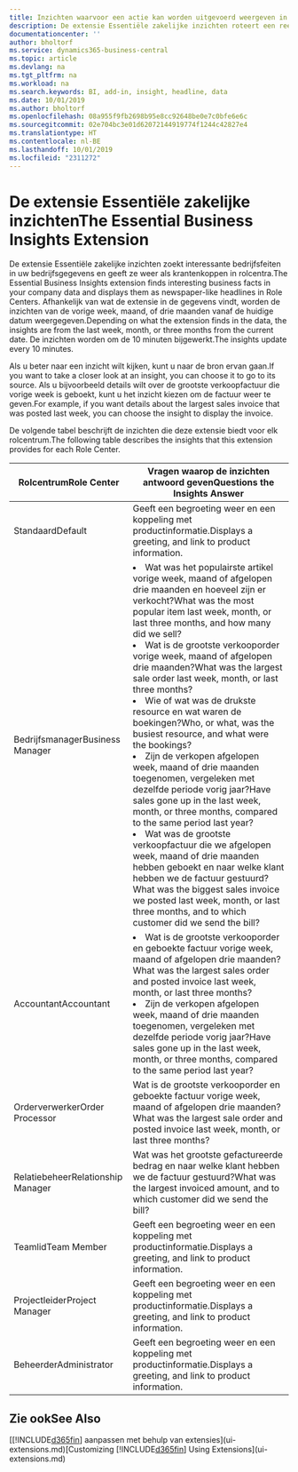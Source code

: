 ```yaml
---
title: Inzichten waarvoor een actie kan worden uitgevoerd weergeven in rolcentra | Microsoft Docs
description: De extensie Essentiële zakelijke inzichten roteert een reeks zakelijke inzichten in rolcentra.
documentationcenter: ''
author: bholtorf
ms.service: dynamics365-business-central
ms.topic: article
ms.devlang: na
ms.tgt_pltfrm: na
ms.workload: na
ms.search.keywords: BI, add-in, insight, headline, data
ms.date: 10/01/2019
ms.author: bholtorf
ms.openlocfilehash: 08a955f9fb2698b95e8cc92648be0e7c0bfe6e6c
ms.sourcegitcommit: 02e704bc3e01d62072144919774f1244c42827e4
ms.translationtype: HT
ms.contentlocale: nl-BE
ms.lasthandoff: 10/01/2019
ms.locfileid: "2311272"
---
```

# <a name="the-essential-business-insights-extension"></a><span data-ttu-id="ea7c2-103">De extensie Essentiële zakelijke inzichten</span><span class="sxs-lookup"><span data-stu-id="ea7c2-103">The Essential Business Insights Extension</span></span>
<span data-ttu-id="ea7c2-104">De extensie Essentiële zakelijke inzichten zoekt interessante bedrijfsfeiten in uw bedrijfsgegevens en geeft ze weer als krantenkoppen in rolcentra.</span><span class="sxs-lookup"><span data-stu-id="ea7c2-104">The Essential Business Insights extension finds interesting business facts in your company data and displays them as newspaper-like headlines in Role Centers.</span></span> <span data-ttu-id="ea7c2-105">Afhankelijk van wat de extensie in de gegevens vindt, worden de inzichten van de vorige week, maand, of drie maanden vanaf de huidige datum weergegeven.</span><span class="sxs-lookup"><span data-stu-id="ea7c2-105">Depending on what the extension finds in the data, the insights are from the last week, month, or three months from the current date.</span></span> <span data-ttu-id="ea7c2-106">De inzichten worden om de 10 minuten bijgewerkt.</span><span class="sxs-lookup"><span data-stu-id="ea7c2-106">The insights update every 10 minutes.</span></span>  

<span data-ttu-id="ea7c2-107">Als u beter naar een inzicht wilt kijken, kunt u naar de bron ervan gaan.</span><span class="sxs-lookup"><span data-stu-id="ea7c2-107">If you want to take a closer look at an insight, you can choose it to go to its source.</span></span> <span data-ttu-id="ea7c2-108">Als u bijvoorbeeld details wilt over de grootste verkoopfactuur die vorige week is geboekt, kunt u het inzicht kiezen om de factuur weer te geven.</span><span class="sxs-lookup"><span data-stu-id="ea7c2-108">For example, if you want details about the largest sales invoice that was posted last week, you can choose the insight to display the invoice.</span></span>

<span data-ttu-id="ea7c2-109">De volgende tabel beschrijft de inzichten die deze extensie biedt voor elk rolcentrum.</span><span class="sxs-lookup"><span data-stu-id="ea7c2-109">The following table describes the insights that this extension provides for each Role Center.</span></span>

|<span data-ttu-id="ea7c2-110">Rolcentrum</span><span class="sxs-lookup"><span data-stu-id="ea7c2-110">Role Center</span></span>|<span data-ttu-id="ea7c2-111">Vragen waarop de inzichten antwoord geven</span><span class="sxs-lookup"><span data-stu-id="ea7c2-111">Questions the Insights Answer</span></span>|
|----|-----|
|<span data-ttu-id="ea7c2-112">Standaard</span><span class="sxs-lookup"><span data-stu-id="ea7c2-112">Default</span></span>|<span data-ttu-id="ea7c2-113">Geeft een begroeting weer en een koppeling met productinformatie.</span><span class="sxs-lookup"><span data-stu-id="ea7c2-113">Displays a greeting, and link to product information.</span></span>|
|<span data-ttu-id="ea7c2-114">Bedrijfsmanager</span><span class="sxs-lookup"><span data-stu-id="ea7c2-114">Business Manager</span></span>|<li> <span data-ttu-id="ea7c2-115">Wat was het populairste artikel vorige week, maand of afgelopen drie maanden en hoeveel zijn er verkocht?</span><span class="sxs-lookup"><span data-stu-id="ea7c2-115">What was the most popular item last week, month, or last three months, and how many did we sell?</span></span><br><li> <span data-ttu-id="ea7c2-116">Wat is de grootste verkooporder vorige week, maand of afgelopen drie maanden?</span><span class="sxs-lookup"><span data-stu-id="ea7c2-116">What was the largest sale order last week, month, or last three months?</span></span><br><li> <span data-ttu-id="ea7c2-117">Wie of wat was de drukste resource en wat waren de boekingen?</span><span class="sxs-lookup"><span data-stu-id="ea7c2-117">Who, or what, was the busiest resource, and what were the bookings?</span></span><br><li> <span data-ttu-id="ea7c2-118">Zijn de verkopen afgelopen week, maand of drie maanden toegenomen, vergeleken met dezelfde periode vorig jaar?</span><span class="sxs-lookup"><span data-stu-id="ea7c2-118">Have sales gone up in the last week, month, or three months, compared to the same period last year?</span></span><br><li> <span data-ttu-id="ea7c2-119">Wat was de grootste verkoopfactuur die we afgelopen week, maand of drie maanden hebben geboekt en naar welke klant hebben we de factuur gestuurd?</span><span class="sxs-lookup"><span data-stu-id="ea7c2-119">What was the biggest sales invoice we posted last week, month, or last three months, and to which customer did we send the bill?</span></span></li> |
|<span data-ttu-id="ea7c2-120">Accountant</span><span class="sxs-lookup"><span data-stu-id="ea7c2-120">Accountant</span></span>|<li> <span data-ttu-id="ea7c2-121">Wat is de grootste verkooporder en geboekte factuur vorige week, maand of afgelopen drie maanden?</span><span class="sxs-lookup"><span data-stu-id="ea7c2-121">What was the largest sales order and posted invoice last week, month, or last three months?</span></span><br><li> <span data-ttu-id="ea7c2-122">Zijn de verkopen afgelopen week, maand of drie maanden toegenomen, vergeleken met dezelfde periode vorig jaar?</span><span class="sxs-lookup"><span data-stu-id="ea7c2-122">Have sales gone up in the last week, month, or three months, compared to the same period last year?</span></span> |
|<span data-ttu-id="ea7c2-123">Orderverwerker</span><span class="sxs-lookup"><span data-stu-id="ea7c2-123">Order Processor</span></span>| <span data-ttu-id="ea7c2-124">Wat is de grootste verkooporder en geboekte factuur vorige week, maand of afgelopen drie maanden?</span><span class="sxs-lookup"><span data-stu-id="ea7c2-124">What was the largest sale order and posted invoice last week, month, or last three months?</span></span>|
|<span data-ttu-id="ea7c2-125">Relatiebeheer</span><span class="sxs-lookup"><span data-stu-id="ea7c2-125">Relationship Manager</span></span>| <span data-ttu-id="ea7c2-126">Wat was het grootste gefactureerde bedrag en naar welke klant hebben we de factuur gestuurd?</span><span class="sxs-lookup"><span data-stu-id="ea7c2-126">What was the largest invoiced amount, and to which customer did we send the bill?</span></span>|
|<span data-ttu-id="ea7c2-127">Teamlid</span><span class="sxs-lookup"><span data-stu-id="ea7c2-127">Team Member</span></span>| <span data-ttu-id="ea7c2-128">Geeft een begroeting weer en een koppeling met productinformatie.</span><span class="sxs-lookup"><span data-stu-id="ea7c2-128">Displays a greeting, and link to product information.</span></span>|
|<span data-ttu-id="ea7c2-129">Projectleider</span><span class="sxs-lookup"><span data-stu-id="ea7c2-129">Project Manager</span></span>| <span data-ttu-id="ea7c2-130">Geeft een begroeting weer en een koppeling met productinformatie.</span><span class="sxs-lookup"><span data-stu-id="ea7c2-130">Displays a greeting, and link to product information.</span></span>|
|<span data-ttu-id="ea7c2-131">Beheerder</span><span class="sxs-lookup"><span data-stu-id="ea7c2-131">Administrator</span></span>| <span data-ttu-id="ea7c2-132">Geeft een begroeting weer en een koppeling met productinformatie.</span><span class="sxs-lookup"><span data-stu-id="ea7c2-132">Displays a greeting, and link to product information.</span></span>|

## <a name="see-also"></a><span data-ttu-id="ea7c2-133">Zie ook</span><span class="sxs-lookup"><span data-stu-id="ea7c2-133">See Also</span></span>
<span data-ttu-id="ea7c2-134">[[!INCLUDE[d365fin](includes/d365fin_md.md)] aanpassen met behulp van extensies](ui-extensions.md)</span><span class="sxs-lookup"><span data-stu-id="ea7c2-134">[Customizing [!INCLUDE[d365fin](includes/d365fin_md.md)] Using Extensions](ui-extensions.md)</span></span>
